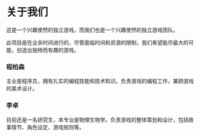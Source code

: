 # 关于我们

这是一个兴趣使然的独立游戏，而我们也是一个兴趣使然的独立游戏团队。

此项目是在业余时间进行的，尽管面临时间和资源的限制，我们希望能尽最大的可能，创造出独特而有趣的游戏。

### 程柏森

主业是程序员，拥有扎实的编程技能和技术知识。负责游戏的编程工作，兼顾游戏的美术设计。

### 李卓

目前还是一名研究生，本专业是物理生物学。负责游戏的整体策划和设计，包括故事情节、角色设定、游戏规则等。
